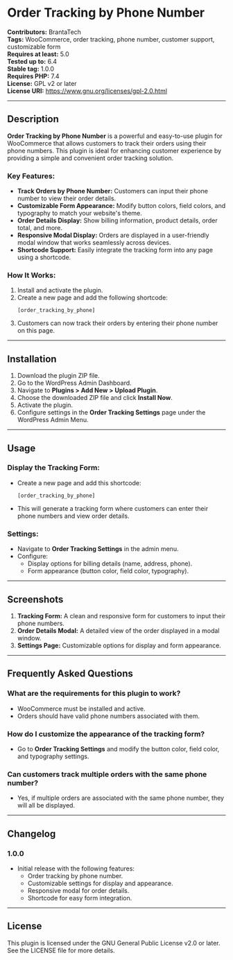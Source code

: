 # Order Tracking by Phone Number

**Contributors:** BrantaTech  
**Tags:** WooCommerce, order tracking, phone number, customer support, customizable form  
**Requires at least:** 5.0  
**Tested up to:** 6.4  
**Stable tag:** 1.0.0  
**Requires PHP:** 7.4  
**License:** GPL v2 or later  
**License URI:** https://www.gnu.org/licenses/gpl-2.0.html  

---

## Description

**Order Tracking by Phone Number** is a powerful and easy-to-use plugin for WooCommerce that allows customers to track their orders using their phone numbers. This plugin is ideal for enhancing customer experience by providing a simple and convenient order tracking solution.

### Key Features:

- **Track Orders by Phone Number:** Customers can input their phone number to view their order details.
- **Customizable Form Appearance:** Modify button colors, field colors, and typography to match your website's theme.
- **Order Details Display:** Show billing information, product details, order total, and more.
- **Responsive Modal Display:** Orders are displayed in a user-friendly modal window that works seamlessly across devices.
- **Shortcode Support:** Easily integrate the tracking form into any page using a shortcode.

### How It Works:

1. Install and activate the plugin.
2. Create a new page and add the following shortcode:
   ```
   [order_tracking_by_phone]
   ```
3. Customers can now track their orders by entering their phone number on this page.

---

## Installation

1. Download the plugin ZIP file.
2. Go to the WordPress Admin Dashboard.
3. Navigate to **Plugins > Add New > Upload Plugin**.
4. Choose the downloaded ZIP file and click **Install Now**.
5. Activate the plugin.
6. Configure settings in the **Order Tracking Settings** page under the WordPress Admin Menu.

---

## Usage

### Display the Tracking Form:
- Create a new page and add this shortcode:
  ```
  [order_tracking_by_phone]
  ```
- This will generate a tracking form where customers can enter their phone numbers and view order details.

### Settings:
- Navigate to **Order Tracking Settings** in the admin menu.
- Configure:
  - Display options for billing details (name, address, phone).
  - Form appearance (button color, field color, typography).

---

## Screenshots

1. **Tracking Form:** A clean and responsive form for customers to input their phone numbers.
2. **Order Details Modal:** A detailed view of the order displayed in a modal window.
3. **Settings Page:** Customizable options for display and form appearance.

---

## Frequently Asked Questions

### What are the requirements for this plugin to work?
- WooCommerce must be installed and active.
- Orders should have valid phone numbers associated with them.

### How do I customize the appearance of the tracking form?
- Go to **Order Tracking Settings** and modify the button color, field color, and typography settings.

### Can customers track multiple orders with the same phone number?
- Yes, if multiple orders are associated with the same phone number, they will all be displayed.

---

## Changelog

### 1.0.0
- Initial release with the following features:
  - Order tracking by phone number.
  - Customizable settings for display and appearance.
  - Responsive modal for order details.
  - Shortcode for easy form integration.

---

## License

This plugin is licensed under the GNU General Public License v2.0 or later. See the LICENSE file for more details.
